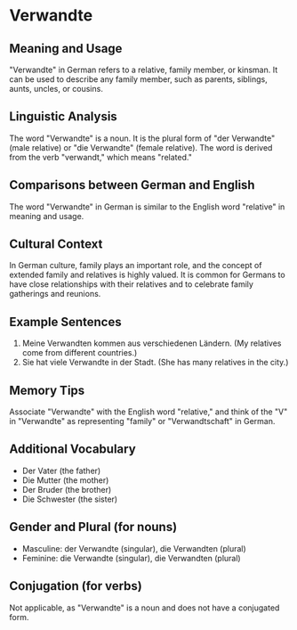 # Verwandte
## Meaning and Usage
"Verwandte" in German refers to a relative, family member, or kinsman. It can be used to describe any family member, such as parents, siblings, aunts, uncles, or cousins.

## Linguistic Analysis
The word "Verwandte" is a noun. It is the plural form of "der Verwandte" (male relative) or "die Verwandte" (female relative). The word is derived from the verb "verwandt," which means "related."

## Comparisons between German and English
The word "Verwandte" in German is similar to the English word "relative" in meaning and usage.

## Cultural Context
In German culture, family plays an important role, and the concept of extended family and relatives is highly valued. It is common for Germans to have close relationships with their relatives and to celebrate family gatherings and reunions.

## Example Sentences
1. Meine Verwandten kommen aus verschiedenen Ländern. (My relatives come from different countries.)
2. Sie hat viele Verwandte in der Stadt. (She has many relatives in the city.)

## Memory Tips
Associate "Verwandte" with the English word "relative," and think of the "V" in "Verwandte" as representing "family" or "Verwandtschaft" in German.

## Additional Vocabulary
- Der Vater (the father)
- Die Mutter (the mother)
- Der Bruder (the brother)
- Die Schwester (the sister)

## Gender and Plural (for nouns)
- Masculine: der Verwandte (singular), die Verwandten (plural)
- Feminine: die Verwandte (singular), die Verwandten (plural)

## Conjugation (for verbs)
Not applicable, as "Verwandte" is a noun and does not have a conjugated form.